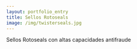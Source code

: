 ```yaml
---
layout: portfolio_entry
title: Sellos Rotoseals
image: /img/twisterseals.jpg
---
```

Sellos Rotoseals con altas capacidades antifraude
